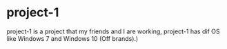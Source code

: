 # project-1
project-1 is a project that my friends and I are working, project-1 has dif OS like Windows 7 and Windows 10 (Off brands).)
